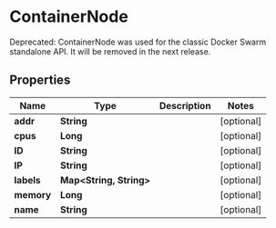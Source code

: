 

# ContainerNode

Deprecated: ContainerNode was used for the classic Docker Swarm standalone API. It will be removed in the next release.

## Properties

| Name | Type | Description | Notes |
|------------ | ------------- | ------------- | -------------|
|**addr** | **String** |  |  [optional] |
|**cpus** | **Long** |  |  [optional] |
|**ID** | **String** |  |  [optional] |
|**IP** | **String** |  |  [optional] |
|**labels** | **Map&lt;String, String&gt;** |  |  [optional] |
|**memory** | **Long** |  |  [optional] |
|**name** | **String** |  |  [optional] |



